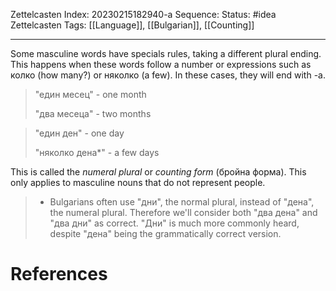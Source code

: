Zettelcasten Index: 20230215182940-a
Sequence:
Status: #idea
Zettelcasten Tags: [[Language]], [[Bulgarian]], [[Counting]]

---

Some masculine words have specials rules, taking a different plural ending. This happens when these words follow a number or expressions such as колко (how many?) or няколко (a few). In these cases, they will end with -a.

> "един месец" - one month
> 
> "два месеца" - two months

> "един ден" - one day  
> 
> "няколко дена*" - a few days

This is called the *numeral plural* or *counting form* (бройна форма). This only applies to masculine nouns that do not represent people.

> * Bulgarians often use "дни", the normal plural, instead of "дена", the numeral plural. Therefore we'll consider both "два дена" and "два дни" as correct. "Дни" is much more commonly heard, despite "дена" being the grammatically correct version.

# References